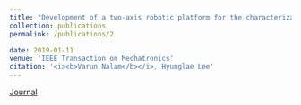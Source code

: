 ```yaml
---
title: "Development of a two-axis robotic platform for the characterization of two-dimensional ankle mechanics"
collection: publications
permalink: /publications/2

date: 2019-01-11
venue: 'IEEE Transaction on Mechatronics'
citation: '<i><b>Varun Nalam</b></i>, Hyunglae Lee'
---
```


[Journal](https://ieeexplore.ieee.org/abstract/document/8610008)

